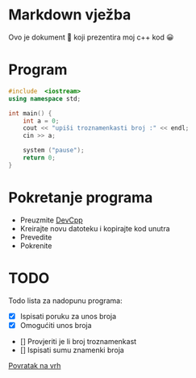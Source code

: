 # Markdown vježba
Ovo je dokument :memo: koji prezentira moj c++ kod :grinning:
# Program
```cpp
#include  <iostream>
using namespace std;

int main() {
    int a = 0;
    cout << "upiši troznamenkasti broj :" << endl;
    cin >> a;

    system ("pause");
    return 0;
}
```

# Pokretanje programa
 - Preuzmite [DevCpp](https://sourceforge.net/projects/orwelldevcpp/)
 - Kreirajte novu datoteku i kopirajte kod unutra
- Prevedite
- Pokrenite

# TODO
Todo lista za nadopunu programa:
- [x] Ispisati poruku za unos broja
- [x] Omogućiti unos broja
- [] Provjeriti je li broj troznamenkast
- [] Ispisati sumu znamenki broja

<a class="top-link hide" href="#top">Povratak na vrh</a>
<a name="top"></a>
